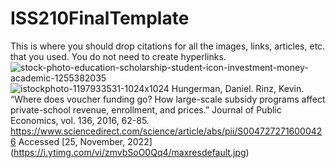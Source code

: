 # ISS210FinalTemplate
This is where you should drop citations for all the images, links, articles, etc. that you used. You do not need to create hyperlinks.
![stock-photo-education-scholarship-student-icon-investment-money-academic-1255382035](https://user-images.githubusercontent.com/119093066/206279137-e7091787-5dae-4b4b-9016-7942974b9749.jpg)
![istockphoto-1197933531-1024x1024](https://user-images.githubusercontent.com/119093066/206560884-2bf7de61-b3c9-4cfd-a8c7-7076cc275281.jpg)
Hungerman, Daniel. Rinz, Kevin. “Where does voucher funding go? How large-scale subsidy programs affect private-school revenue, enrollment, and prices.” Journal of Public Economics, vol. 136, 2016, 62-85. https://www.sciencedirect.com/science/article/abs/pii/S0047272716000426 Accessed [25, November, 2022]
(https://i.ytimg.com/vi/zmvbSoO0Qq4/maxresdefault.jpg)
